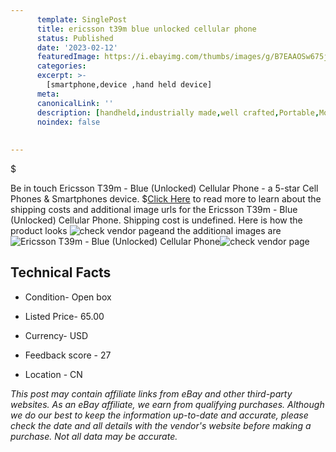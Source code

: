 ```yaml
---
      template: SinglePost
      title: ericsson t39m blue unlocked cellular phone
      status: Published
      date: '2023-02-12'
      featuredImage: https://i.ebayimg.com/thumbs/images/g/B7EAAOSw675jJC80/s-l225.jpg
      categories: 
      excerpt: >-
        [smartphone,device ,hand held device]
      meta:
      canonicalLink: ''
      description: [handheld,industrially made,well crafted,Portable,Mobile,Compact,Convenient,Lightweight,Maneuverable,Man-portable,Miniature,Carriable,Hand-held,Light,Holdable,Transportable,Mobile device,Pocket-sized,On-the-go,Wireless,Cordless,Compact size,Convenient size, smartphone,device ,hand held device]
      noindex: false
      
        
---
```

$

Be in touch Ericsson T39m - Blue (Unlocked) Cellular Phone - a 5-star Cell Phones & Smartphones device.
$[Click Here](https://www.ebay.com/itm/403889412375?hash=item5e09af5917%3Ag%3AB7EAAOSw675jJC80&mkevt=1&mkcid=1&mkrid=711-53200-19255-0&campid=%253CePNCampaignId%253E&customid=%253CreferenceId%253E&toolid=10049) to read more to learn about the shipping costs and additional image urls for the Ericsson T39m - Blue (Unlocked) Cellular Phone. Shipping cost is undefined. Here is how the product looks ![check vendor page](https://i.ebayimg.com/thumbs/images/g/B7EAAOSw675jJC80/s-l225.jpg)and the additional images are![Ericsson T39m - Blue (Unlocked) Cellular Phone](https://i.ebayimg.com/images/g/B7EAAOSw675jJC80/s-l960.jpg)![check vendor page](https://origin-galleryplus.ebayimg.com/ws/web/403889412375_2_0_1/225x225.jpg,https://origin-galleryplus.ebayimg.com/ws/web/403889412375_3_0_1/225x225.jpg,https://origin-galleryplus.ebayimg.com/ws/web/403889412375_4_0_1/225x225.jpg,https://origin-galleryplus.ebayimg.com/ws/web/403889412375_5_0_1/225x225.jpg,https://origin-galleryplus.ebayimg.com/ws/web/403889412375_6_0_1/225x225.jpg,https://origin-galleryplus.ebayimg.com/ws/web/403889412375_7_0_1/225x225.jpg,https://origin-galleryplus.ebayimg.com/ws/web/403889412375_8_0_1/225x225.jpg,https://origin-galleryplus.ebayimg.com/ws/web/403889412375_9_0_1/225x225.jpg,https://origin-galleryplus.ebayimg.com/ws/web/403889412375_10_0_1/225x225.jpg,https://origin-galleryplus.ebayimg.com/ws/web/403889412375_11_0_1/225x225.jpg,https://origin-galleryplus.ebayimg.com/ws/web/403889412375_12_0_1/225x225.jpg)



 ## Technical Facts 



     
      

 - Condition- Open box 


      

 - Listed Price- 65.00 


      

 - Currency- USD 


      

 - Feedback score - 27 


      

 - Location - CN 


      
      

 *_This post may contain affiliate links from eBay and other third-party websites. As an eBay affiliate, we earn from qualifying purchases. Although we do our best to keep the information up-to-date and accurate, please check the date and all details with the vendor's website before making a purchase. Not all data may be accurate._*






